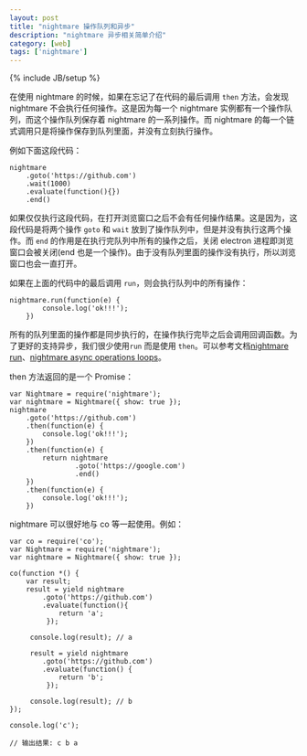 ```yaml
---
layout: post
title: "nightmare 操作队列和异步"
description: "nightmare 异步相关简单介绍"
category: [web]
tags: ['nightmare']
---
```

{% include JB/setup %}

在使用 nightmare 的时候，如果在忘记了在代码的最后调用 `then` 方法，会发现 nightmare 不会执行任何操作。这是因为每一个 nightmare 实例都有一个操作队列，而这个操作队列保存着 nightmare 的一系列操作。而 nightmare 的每一个链式调用只是将操作保存到队列里面，并没有立刻执行操作。

<!-- more -->

例如下面这段代码：

    nightmare
        .goto('https://github.com')
        .wait(1000)
        .evaluate(function(){})
        .end()
        

如果仅仅执行这段代码，在打开浏览窗口之后不会有任何操作结果。这是因为，这段代码是将两个操作 `goto` 和 `wait` 放到了操作队列中，但是并没有执行这两个操作。而 `end` 的作用是在执行完队列中所有的操作之后，关闭 electron 进程即浏览窗口会被关闭(end 也是一个操作)。由于没有队列里面的操作没有执行，所以浏览窗口也会一直打开。

如果在上面的代码中的最后调用 `run`，则会执行队列中的所有操作：

    nightmare.run(function(e) {
            console.log('ok!!!');
        })

所有的队列里面的操作都是同步执行的，在操作执行完毕之后会调用回调函数。为了更好的支持异步，我们很少使用`run` 而是使用 `then`。可以参考文档[nightmare run](https://github.com/rosshinkley/nightmare-examples/blob/master/docs/beginner/callbacks.md)、[nightmare async operations loops](https://github.com/rosshinkley/nightmare-examples/blob/master/docs/common-pitfalls/async-operations-loops.md)。

then 方法返回的是一个 Promise：
   
    var Nightmare = require('nightmare');
    var nightmare = Nightmare({ show: true });
    nightmare
        .goto('https://github.com')
        .then(function(e) {
            console.log('ok!!!');
        })
        .then(function(e) {
            return nightmare
                    .goto('https://google.com')
                    .end()
        })
        .then(function(e) {
            console.log('ok!!!');
        })

nightmare 可以很好地与 co 等一起使用。例如：

    var co = require('co');
    var Nightmare = require('nightmare');
    var nightmare = Nightmare({ show: true });

    co(function *() {
        var result;
        result = yield nightmare
            .goto('https://github.com')
            .evaluate(function(){
                return 'a';
             });

         console.log(result); // a

         result = yield nightmare
            .goto('https://github.com')
            .evaluate(function() {
                return 'b';
             });

         console.log(result); // b
    });
    
    console.log('c');
    
    // 输出结果: c b a


